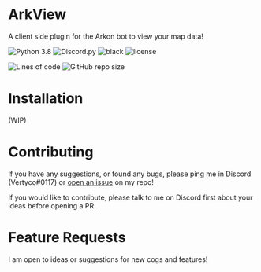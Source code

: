# ArkView

A client side plugin for the Arkon bot to view your map data!

![Python 3.8](https://img.shields.io/badge/python-v3.11-orange?style=for-the-badge)
![Discord.py](https://img.shields.io/badge/discord-py-blue?style=for-the-badge)
![black](https://img.shields.io/badge/style-black-000000?style=for-the-badge&?link=https://github.com/psf/black)
![license](https://img.shields.io/github/license/Vertyco/arkview?style=for-the-badge)

![Lines of code](https://img.shields.io/tokei/lines/github/Vertyco/arkview?color=yellow&label=Lines&style=for-the-badge)
![GitHub repo size](https://img.shields.io/github/repo-size/Vertyco/arkview?color=blueviolet&style=for-the-badge)

# Installation

(WIP)

# Contributing

If you have any suggestions, or found any bugs, please ping me in Discord (Vertyco#0117)
or [open an issue](https://github.com/vertyco/vrt-cogs/issues) on my repo!

If you would like to contribute, please talk to me on Discord first about your ideas before opening a PR.

# Feature Requests

I am open to ideas or suggestions for new cogs and features!
